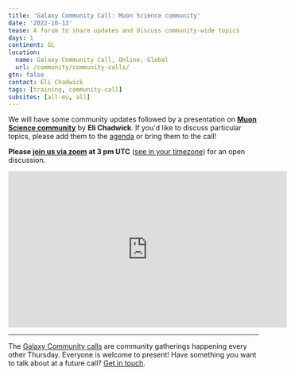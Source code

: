```yaml
---
title: 'Galaxy Community Call: Muon Science community'
date: '2022-10-13'
tease: A forum to share updates and discuss community-wide topics
days: 1
continent: GL
location:
  name: Galaxy Community Call, Online, Global
  url: /community/community-calls/
gtn: false
contact: Eli Chadwick
tags: [training, community-call]
subsites: [all-eu, all]
---
```


We will have some community updates followed by a presentation on [**Muon Science community**]() by **Eli Chadwick**. If you'd like to discuss particular topics, please add them to the [agenda](https://docs.google.com/document/d/1PYUnO_td7f-l0fxRYDn8D6ER7W6eY-E9mUx8ErT8kJ4/edit?usp=sharing) or bring them to the call!

**Please [join us via zoom](https://uni-freiburg.zoom.us/j/65475741866?pwd=SjJ5V2MyOHlwVENZOVNvcnNJL3FJZz09) at 3 pm UTC** ([see in your timezone](https://www.timeanddate.com/worldclock/fixedtime.html?msg=Galaxy+community+call&iso=20221013T15)) for an open discussion.

<iframe width="560" height="315" src="https://www.youtube.com/embed/orQQf03Sv2k" title="YouTube video player" frameborder="0" allow="accelerometer; autoplay; clipboard-write; encrypted-media; gyroscope; picture-in-picture" allowfullscreen></iframe>

---

The [Galaxy Community calls](/community/community-calls/) are community gatherings happening every other Thursday. Everyone is welcome to present! Have something you want to talk about at a future call? [Get in touch](mailto:outreach@galaxyproject.org).
